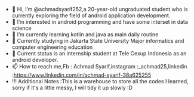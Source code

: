 - 👋 Hi, I’m @achmadsyarif252,a 20-year-old ungraduated student who is currently exploring the field of android application development.
- 👀 I’m interested in android programming and have some interset in data science
- 🌱 I’m currently learning kotlin and java as main daily routine
- 🎒 Currently studying in Jakarta State University Major informatics and computer engineering education 
- 💼 Current status is an internship student at Tele Cexup Indonesia as an android developer.
- 📫 How to reach me,Fb : Achmad Syarif,instagram :_achmad25,linkedin :https://www.linkedin.com/in/achmad-syarif-38a625255
- !!! Additional Notes :This is a warehouse to store all the codes I learned, sorry if it's a little messy, I will tidy it up slowly :D

<!---
achmadsyarif252/achmadsyarif252 is a ✨ special ✨ repository because its `README.md` (this file) appears on your GitHub profile.
You can click the Preview link to take a look at your changes.
--->
